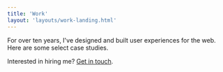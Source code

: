 ```yaml
---
title: 'Work'
layout: 'layouts/work-landing.html'
---
```


For over ten years, I've designed and built user experiences for the web. Here are some select case studies.

Interested in hiring me? [Get in touch](mailto:smith@ttimsmith.com).
